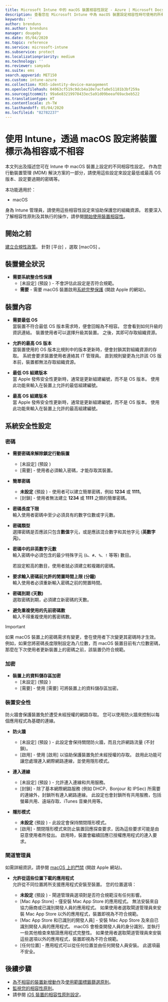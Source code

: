 ```yaml
---
title: Microsoft Intune 中的 macOS 裝置相容性設定 - Azure | Microsoft Docs
description: 查看您在 Microsoft Intune 中為 macOS 裝置設定相容性時可使用的所有設定清單。 要求 Apple 的系統完整保護、設定密碼限制、要求防火牆、允許門禁等。
keywords: ''
author: brenduns
ms.author: brenduns
manager: dougeby
ms.date: 05/04/2020
ms.topic: reference
ms.service: microsoft-intune
ms.subservice: protect
ms.localizationpriority: medium
ms.technology: ''
ms.reviewer: samyada
ms.suite: ems
search.appverid: MET150
ms.custom: intune-azure
ms.collection: M365-identity-device-management
ms.openlocfilehash: 04063cf519c9dcb4a10e7acfa0e51181b3bf259a
ms.sourcegitcommit: 99a6e83219978433ec5a91d09beeaf69acbeb522
ms.translationtype: HT
ms.contentlocale: zh-TW
ms.lasthandoff: 05/04/2020
ms.locfileid: "82782237"
---
```

# <a name="macos-settings-to-mark-devices-as-compliant-or-not-compliant-using-intune"></a>使用 Intune，透過 macOS 設定將裝置標示為相容或不相容

本文列出及描述您可在 Intune 中 macOS 裝置上設定的不同相容性設定。 作為您行動裝置管理 (MDM) 解決方案的一部分，請使用這些設定來設定最低或最高 OS 版本、設定要過期的密碼等。

本功能適用於：

- macOS

身為 Intune 管理員，請使用這些相容性設定來協助保護您的組織資源。 若要深入了解相容性原則及其執行的操作，請參閱[開始使用裝置相容性](device-compliance-get-started.md)。

## <a name="before-you-begin"></a>開始之前

[建立合規性政策](create-compliance-policy.md#create-the-policy)。 針對 [平台]  ，選取 [macOS]  。

## <a name="device-health"></a>裝置健全狀況

- **需要系統整合性保護**  
  - [未設定]  (預設  ) - 不會評估此設定是否符合規範。
  - **需要** - 需要 macOS 裝置啟用[系統完整保護](https://support.apple.com/HT204899) (開啟 Apple 的網站)。  

## <a name="device-properties"></a>裝置內容

- **需要最低 OS**  
  當裝置不符合最低 OS 版本需求時，便會回報為不相容。 您會看到如何升級的資訊連結。 裝置使用者可以選擇升級其裝置。 之後，其即可存取組織資源。

- **允許的最高 OS 版本**  
  當裝置使用的 OS 版本比規則中的版本更新時，便會封鎖其對組織資源的存取。 系統會要求裝置使用者連絡其 IT 管理員。 直到規則變更為允許該 OS 版本前，裝置都無法存取組織資源。

- **最低 OS 組建版本**  
  當 Apple 發佈安全性更新時，通常是更新組建編號，而不是 OS 版本。 使用此功能來輸入在裝置上允許的最低組建編號。

- **最高 OS 組建版本**  
  當 Apple 發佈安全性更新時，通常是更新組建編號，而不是 OS 版本。 使用此功能來輸入在裝置上允許的最高組建編號。

## <a name="system-security-settings"></a>系統安全性設定

### <a name="password"></a>密碼

- **需要密碼來解除鎖定行動裝置**  
  - [未設定]  (預設  )
  - [需要]  - 使用者必須輸入密碼，才能存取其裝置。

- **簡單密碼**  
  - **未設定** (預設  ) - 使用者可以建立簡單密碼，例如 **1234** 或 **1111**。
  - [封鎖]  - 使用者無法建立 **1234** 或 **1111** 之類的簡單密碼。

- **密碼長度下限**  
  輸入使用者密碼中至少必須具有的數字位數或字元數。

- **密碼類型**  
  選擇密碼是否應該只包含**數值**字元，或是應該混合數字和其他字元 (**英數字元**)。

- **密碼中的非英數字元數**  
  輸入密碼中必須包含的最少特殊字元 (`&`、`#`、`%`、`!` 等等) 數目。

  若設定較高的數目，使用者就必須建立較複雜的密碼。

- **要求輸入密碼前允許的閒置時間上限 (分鐘)**  
  輸入使用者必須重新輸入密碼之前的閒置時間。

- **密碼到期 (天數)**  
  選取密碼到期，必須建立新密碼的天數。

- **避免重複使用的先前密碼數**  
  輸入不得重複使用的舊密碼數。
> [!IMPORTANT]
> 如果 macOS 裝置上的密碼需求有變更，會在使用者下次變更其密碼時才生效。 例如，如果您將密碼長度限制設定為八位數，而 macOS 裝置目前有六位數密碼，那麼在下次使用者更新裝置上的密碼之前，該裝置仍符合規範。

### <a name="encryption"></a>加密

- **裝置上的資料儲存區加密**  
  - [未設定]  (預設  )
  - [需要]  - 使用 [需要]  可將裝置上的資料儲存區加密。

### <a name="device-security"></a>裝置安全性

防火牆會保護裝置免於遭受未經授權的網路存取。 您可以使用防火牆來控制以每個應用程式為基礎的連線。 

- **防火牆**  
  - [未設定]  (預設  ) - 此設定會保持關閉防火牆，而且允許網路流量 (不封鎖)。
  - [啟用]  - 使用 [啟用]  以協助保護裝置免於未經授權的存取。 啟用此功能可讓您處理連入網際網路連線，並使用隱形模式。 

- **連入連線**  
  - [未設定]  (預設  ) - 允許連入連線和共用服務。
  - [封鎖]  - 除了基本網際網路服務 (例如 DHCP、Bonjour 和 IPSec) 所需要的連線外，封鎖所有連入網路連線。 此設定也會封鎖所有共用服務，包括螢幕共用、遠端存取、iTunes 音樂共用等。  

- **隱形模式**  
  - **未設定** (預設  ) - 此設定會保持關閉隱形模式。
  - [啟用]  - 關閉隱形模式來防止裝置回應探查要求，因為這些要求可能是由惡意使用者所發出。 啟用時，裝置會繼續回應已授權應用程式的連入要求。  

### <a name="gatekeeper"></a>閘道管理員

如需詳細資訊，請參閱 [macOS 上的門禁](https://support.apple.com/HT202491) (開啟 Apple 網站)。

- **允許從這些位置下載的應用程式**  
  允許從不同位置將所支援應用程式安裝至裝置。 您的位置選項：

  - **未設定** (預設  ) - 閘道管理員選項對是否符合規範沒有任何影響。  
  - [Mac App Store]  - 僅安裝 Mac App Store 的應用程式。 無法安裝來自協力廠商或已識別開發人員的應用程式。 如果使用者選取閘道管理員來安裝 Mac App Store 以外的應用程式，裝置即視為不符合規範。
  - [Mac App Store 和已識別的開發人員]  - 安裝 Mac App Store 及來自已識別開發人員的應用程式。 macOS 會檢查開發人員的身分識別，並執行一些其他檢查來驗證應用程式完整性。 如果使用者選取閘道管理員來安裝這些選項以外的應用程式，裝置即視為不符合規範。
  - [任何位置]  - 應用程式可以從任何位置並由任何開發人員安裝。 此選項最不安全。
 

## <a name="next-steps"></a>後續步驟

- [為不相容的裝置新增動作](actions-for-noncompliance.md)及[使用範圍標籤篩選原則](../fundamentals/scope-tags.md)。
- [監視您的相容性原則](compliance-policy-monitor.md)。
- 請參閱 [iOS 裝置的相容性原則設定](compliance-policy-create-ios.md)。